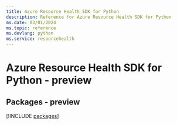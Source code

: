```yaml
---
title: Azure Resource Health SDK for Python
description: Reference for Azure Resource Health SDK for Python
ms.date: 03/01/2024
ms.topic: reference
ms.devlang: python
ms.service: resourcehealth
---
```

# Azure Resource Health SDK for Python - preview
## Packages - preview
[!INCLUDE [packages](resource-health-index.md)]